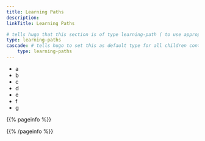 ```yaml
---
title: Learning Paths
description:
linkTitle: Learning Paths

# tells hugo that this section is of type learning-path ( to use appropiate templates )
type: learning-paths
cascade: # tells hugo to set this as default type for all children content in this section
    type: learning-paths
---
```


<!-- This page is only used in local dev setup , this wont be used or rendered in production -->
- a
- b
- c
- d
- e
- f
- g
  
{{% pageinfo %}}

{{% /pageinfo %}}
